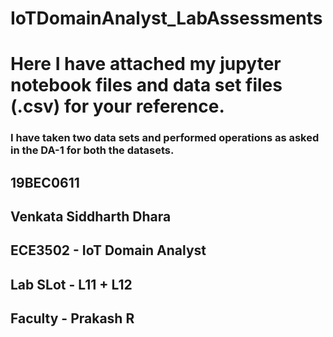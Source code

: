 # IoTDomainAnalyst_LabAssessments

# Here I have attached my jupyter notebook files and data set files (.csv) for your reference. 
### I have taken two data sets and performed operations as asked in the DA-1 for both the datasets.

## 19BEC0611
## Venkata Siddharth Dhara
## ECE3502 - IoT Domain Analyst
## Lab SLot - L11 + L12
## Faculty - Prakash R

